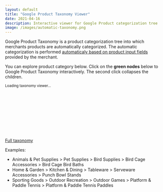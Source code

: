 ```yaml
---
layout: default
title: "Google Product Taxonomy Viewer"
date: 2021-04-16
description: Interactive viewer for Google Product categorization tree. 
image: /images/automatic-taxonomy.png
---
```


Google Product Taxonomy is a product categorization tree into which merchants products are automatically categorized.
The automatic categorization is performed [automaticaly based on product input fields](https://support.google.com/merchants/answer/6324436?hl=en) provided by the merchant.

You can explore product category below.
Click on the __green nodes__ below to Google Product Taxonomy interactively. The second click collapses the children.

<script src="/js/d3.v6.min.js" type="text/javascript"></script>
<script src="/js/google-shopping-taxonomy.js" type="text/javascript"></script>

<small id="d3noScript">
    Loading taxonomy viewer...
</small>
<svg id="d3view" style="width: 90%; height: auto; overflow: scroll;"></svg>


[Full taxonomy](http://google.com/basepages/producttype/taxonomy.en-US.txt)

Examples:
- Animals & Pet Supplies > Pet Supplies > Bird Supplies > Bird Cage Accessories > Bird Cage Bird Baths
- Home & Garden > Kitchen & Dining > Tableware > Serveware Accessories > Punch Bowl Stands
- Sporting Goods > Outdoor Recreation > Outdoor Games > Platform & Paddle Tennis > Platform & Paddle Tennis Paddles
